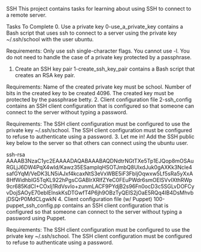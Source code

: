 SSH
This project contains tasks for learning about using SSH to connect to a remote server.

Tasks To Complete
 0. Use a private key
0-use_a_private_key contains a Bash script that uses ssh to connect to a server using the private key ~/.ssh/school with the user ubuntu.

Requirements:
Only use ssh single-character flags.
You cannot use -l.
You do not need to handle the case of a private key protected by a passphrase.
 1. Create an SSH key pair
1-create_ssh_key_pair contains a Bash script that creates an RSA key pair.

Requirements:
Name of the created private key must be school.
Number of bits in the created key to be created 4096.
The created key must be protected by the passphrase betty.
 2. Client configuration file
2-ssh_config contains an SSH client configuration that is configured so that someone can connect to the server without typing a password.

Requirements:
The SSH client configuration must be configured to use the private key ~/.ssh/school.
The SSH client configuration must be configured to refuse to authenticate using a password.
 3. Let me in!
Add the SSH public key below to the server so that others can connect using the ubuntu user.

ssh-rsa AAAAB3NzaC1yc2EAAAADAQABAAABAQDNdtrNGtTXe5Tp1EJQop8mOSAuRGLjJ6DW4PqX4wId/Kawz35ESampIqHSOTJmbQ8UlxdJuk0gAXKk3Ncle4safGYqM/VeDK3LN5iAJxf4kcaxNtS3eVxWBE5iF3FbIjOqwxw5Lf5sRa5yXxA8HfWidhbIG5TqKL922hPgsCGABIrXRlfZYeC0FEuPWdr6smOElSVvIXthRWp9cr685KdCI+COxlj1RdVsvIo+zunmLACF9PYdjB2s96Fn0ocD3c5SGLvDOFCyvDojSAOyE70ebIElnskKsDTGwfT4P6jh9OBzTyQEIS2jOaE5RQq4IB4DsMhvbjDSQrP0MdCLgwkN
 4. Client configuration file (w/ Puppet)
100-puppet_ssh_config.pp contains an SSH client configuration that is configured so that someone can connect to the server without typing a password using Puppet.

Requirements:
The SSH client configuration must be configured to use the private key ~/.ssh/school.
The SSH client configuration must be configured to refuse to authenticate using a password.
